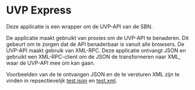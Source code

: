# UVP Express
Deze applicatie is een wrapper om de UVP-API van de SBN.

De applicatie maakt gebruikt van proxies om de UVP-API te benaderen.
Dit gebeurt om te zorgen dat de API benaderbaar is vanuit alle browsers.
De UVP-API maakt gebruik van XML-RPC.
Deze applicatie ontvangt JSON en gebruikt een XML-RPC-client om de JSON de transformeren naar XML, waar de UVP-API mee om kan gaan.

Voorbeelden van de te ontvangen JSON en de te versturen XML zijn te vinden in repsectievelijk
[test.json](./test.json) en [test.xml](./test.xml).